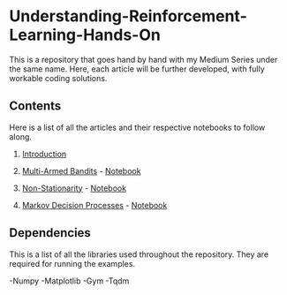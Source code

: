 # Understanding-Reinforcement-Learning-Hands-On
This is a repository that goes hand by hand with my Medium Series under the same name. Here, each article will be further developed, with fully workable coding solutions.

## Contents
Here is a list of all the articles and their respective notebooks to follow along.

1. [Introduction](https://medium.com/@alejandro.aristizabal24/understanding-reinforcement-learning-hands-on-part-1-introduction-44e3b011cf6)
2. [Multi-Armed Bandits](https://medium.com/@alejandro.aristizabal24/understanding-reinforcement-learning-hands-on-part-2-multi-armed-bandits-526592072bdc) - [Notebook](https://github.com/aristizabal95/Understanding-Reinforcement-Learning-Hands-On/blob/master/Multi-Armed%20Bandits.ipynb)

3. [Non-Stationarity](https://medium.com/@alejandro.aristizabal24/understanding-reinforcement-learning-hands-on-part-3-non-stationarity-544ed094b55) - [Notebook](https://github.com/aristizabal95/Understanding-Reinforcement-Learning-Hands-On/blob/master/Non-Stationarity.ipynb)

4. [Markov Decision Processes](https://medium.com/@alejandro.aristizabal24/understanding-reinforcement-learning-hands-on-markov-decision-processes-7d8469a8a782) - [Notebook](https://github.com/aristizabal95/Understanding-Reinforcement-Learning-Hands-On/blob/master/Markov%20Decision%20Processes.ipynb)

## Dependencies
This is a list of all the libraries used throughout the repository. They are required for running the examples.

-Numpy
-Matplotlib
-Gym
-Tqdm
